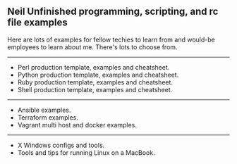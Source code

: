 Neil Unfinished programming, scripting, and rc file examples
---

Here are lots of examples for fellow techies to learn from and would-be employees to learn about me. There's lots to 
choose from.

---
- Perl production template, examples and cheatsheet.
- Python production template, examples and cheatsheet.
- Ruby production template, examples and cheatsheet.
- Shell production template, examples and cheatsheet.

---
- Ansible examples.
- Terraform examples.
- Vagrant multi host and docker examples.


---
- X Windows configs and tools.
- Tools and tips for running Linux on a MacBook.
